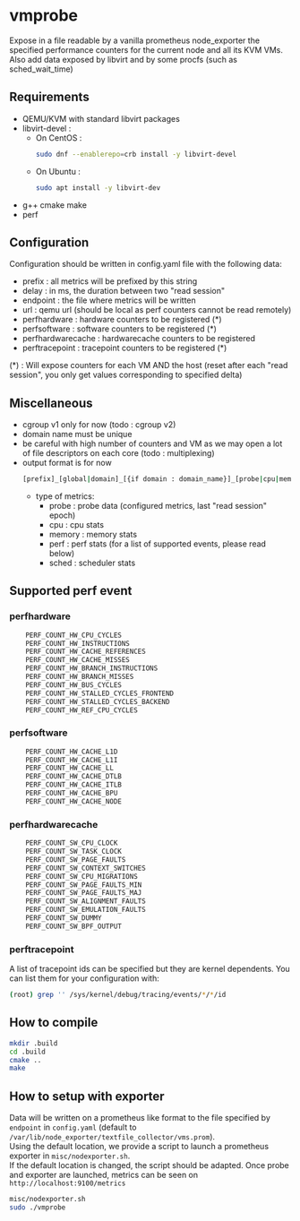 # vmprobe

Expose in a file readable by a vanilla prometheus node_exporter the specified performance counters for the current node and all its KVM VMs. Also add data exposed by libvirt and by some procfs (such as sched_wait_time)

## Requirements

- QEMU/KVM with standard libvirt packages
- libvirt-devel :
    - On CentOS :  
        ```bash
        sudo dnf --enablerepo=crb install -y libvirt-devel
        ```
    - On Ubuntu :
        ```bash
        sudo apt install -y libvirt-dev 
        ```
- g++ cmake make
- perf

## Configuration

Configuration should be written in config.yaml file with the following data:

- prefix : all metrics will be prefixed by this string
- delay : in ms, the duration between two "read session"
- endpoint : the file where metrics will be written
- url : qemu url (should be local as perf counters cannot be read remotely)
- perfhardware : hardware counters to be registered (*)
- perfsoftware : software counters to be registered (*)
- perfhardwarecache : hardwarecache counters to be registered
- perftracepoint : tracepoint counters to be registered (*)

(*) : Will expose counters for each VM AND the host (reset after each "read session", you only get values corresponding to specified delta)

## Miscellaneous

- cgroup v1 only for now (todo : cgroup v2)
- domain name must be unique
- be careful with high number of counters and VM as we may open a lot of file descriptors on each core (todo : multiplexing)
- output format is for now
    ```bash
    [prefix]_[global|domain]_[{if domain : domain_name}]_[probe|cpu|memory|perf|sched]_[metric]
    ```
    - type of metrics:
        - probe : probe data (configured metrics, last "read session" epoch)
        - cpu : cpu stats
        - memory : memory stats
        - perf : perf stats (for a list of supported events, please read below)
        - sched : scheduler stats

## Supported perf event

### perfhardware

```bash
    PERF_COUNT_HW_CPU_CYCLES
    PERF_COUNT_HW_INSTRUCTIONS
    PERF_COUNT_HW_CACHE_REFERENCES
    PERF_COUNT_HW_CACHE_MISSES
    PERF_COUNT_HW_BRANCH_INSTRUCTIONS
    PERF_COUNT_HW_BRANCH_MISSES
    PERF_COUNT_HW_BUS_CYCLES
    PERF_COUNT_HW_STALLED_CYCLES_FRONTEND
    PERF_COUNT_HW_STALLED_CYCLES_BACKEND
    PERF_COUNT_HW_REF_CPU_CYCLES
```

### perfsoftware

```bash
    PERF_COUNT_HW_CACHE_L1D
    PERF_COUNT_HW_CACHE_L1I
    PERF_COUNT_HW_CACHE_LL
    PERF_COUNT_HW_CACHE_DTLB
    PERF_COUNT_HW_CACHE_ITLB
    PERF_COUNT_HW_CACHE_BPU
    PERF_COUNT_HW_CACHE_NODE
```

### perfhardwarecache

```bash
    PERF_COUNT_SW_CPU_CLOCK
    PERF_COUNT_SW_TASK_CLOCK
    PERF_COUNT_SW_PAGE_FAULTS
    PERF_COUNT_SW_CONTEXT_SWITCHES
    PERF_COUNT_SW_CPU_MIGRATIONS
    PERF_COUNT_SW_PAGE_FAULTS_MIN
    PERF_COUNT_SW_PAGE_FAULTS_MAJ
    PERF_COUNT_SW_ALIGNMENT_FAULTS
    PERF_COUNT_SW_EMULATION_FAULTS
    PERF_COUNT_SW_DUMMY
    PERF_COUNT_SW_BPF_OUTPUT
```

### perftracepoint

A list of tracepoint ids can be specified but they are kernel dependents. You can list them for your configuration with:
```bash
(root) grep '' /sys/kernel/debug/tracing/events/*/*/id
```

## How to compile

```bash
mkdir .build
cd .build
cmake ..
make
```

## How to setup with exporter

Data will be written on a prometheus like format to the file specified by `endpoint` in `config.yaml` (default to `/var/lib/node_exporter/textfile_collector/vms.prom`).  
Using the default location, we provide a script to launch a prometheus exporter in `misc/nodexporter.sh`.  
If the default location is changed, the script should be adapted.
Once probe and exporter are launched, metrics can be seen on `http://localhost:9100/metrics`

```bash
misc/nodexporter.sh
sudo ./vmprobe
```